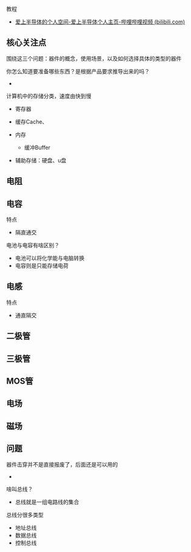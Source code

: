 教程

- [爱上半导体的个人空间-爱上半导体个人主页-哔哩哔哩视频 (bilibili.com)](https://space.bilibili.com/395188578)



## 核心关注点

围绕这三个问题：器件的概念，使用场景，以及如何选择具体的类型的器件

你怎么知道要准备哪些东西？是根据产品要求推导出来的吗？

- 



计算机中的存储分类，速度由快到慢

- 寄存器
- 缓存Cache、
- 内存
  - 缓冲Buffer

- 辅助存储：硬盘、u盘





## 电阻





## 电容

特点

- 隔直通交

电池与电容有啥区别？

- 电池可以将化学能与电脑转换
- 电容则是只能存储电荷



## 电感

特点

- 通直隔交



## 二极管





## 三极管



## MOS管







## 电场





## 磁场







## 问题

器件击穿并不是直接报废了，后面还是可以用的

- 

啥叫总线？

- 总线就是一组电路线的集合

总线分很多类型

- 地址总线
- 数据总线
- 控制总线
